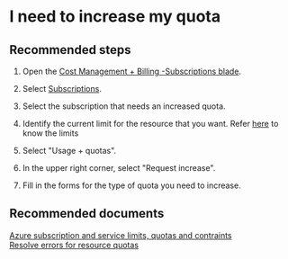 <properties
	pageTitle="I need to increase my quota"
	description="I need to increase my quota"
	service="microsoft.billing"
	resource="billing"
	authors="prdasneo"
	displayOrder="6"
	selfHelpType="resource"
	supportTopicIds=""
	resourceTags=""
	productPesIds=""
	cloudEnvironments="public, fairfax"
	articleId="963f0c3f-ce00-474d-b5a9-aa8f0812e73e"
	ownershipId="ASMS_Billing"
/>

# I need to increase my quota

## **Recommended steps**

1. Open the [Cost Management + Billing -Subscriptions blade](https://ms.portal.azure.com/#blade/Microsoft_Azure_Billing/BillingMenuBlade/Overview).

2. Select [Subscriptions](https://ms.portal.azure.com/#blade/Microsoft_Azure_Billing/BillingMenuBlade/Subscriptions).

3. Select the subscription that needs an increased quota.

4. Identify the current limit for the resource that you want. Refer [here](https://docs.microsoft.com/azure/azure-subscription-service-limits) to know the limits

5. Select "Usage + quotas".

6. In the upper right corner, select "Request increase".

7. Fill in the forms for the type of quota you need to increase.

## **Recommended documents**

[Azure subscription and service limits, quotas and contraints](https://docs.microsoft.com/azure/azure-subscription-service-limits)<br>
[Resolve errors for resource quotas](https://docs.microsoft.com/azure/azure-resource-manager/resource-manager-quota-errors)<br>
